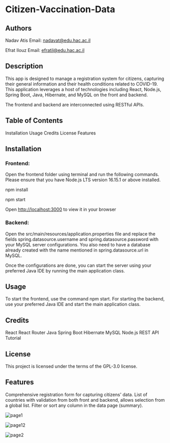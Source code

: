 # Citizen-Vaccination-Data

## Authors
Nadav Atis Email: nadavat@edu.hac.ac.il 

Efrat Ilouz Email: efratil@edu.hac.ac.il

## Description
This app is designed to manage a registration system for citizens, capturing their general information and their health conditions related to COVID-19. This application leverages a host of technologies including React, Node.js, Spring Boot, Java, Hibernate, and MySQL on the front and backend.

The frontend and backend are interconnected using RESTful APIs.

## Table of Contents
Installation
Usage
Credits
License
Features

## Installation
### Frontend:
Open the frontend folder using terminal and run the following commands. Please ensure that you have Node.js LTS version 16.15.1 or above installed.

npm install

npm start

Open [http://localhost:3000](http://localhost:3000) to view it in your browser

### Backend:
Open the src/main/resources/application.properties file and replace the fields spring.datasource.username and spring.datasource.password with your MySQL server configurations. You also need to have a database already created with the name mentioned in spring.datasource.url in MySQL.

Once the configurations are done, you can start the server using your preferred Java IDE by running the main application class.

## Usage
To start the frontend, use the command npm start.
For starting the backend, use your preferred Java IDE and start the main application class.

## Credits
React
React Router
Java
Spring Boot
Hibernate
MySQL
Node.js
REST API Tutorial
## License
This project is licensed under the terms of the GPL-3.0 license.

## Features
Comprehensive registration form for capturing citizens' data.
List of countries with validation from both front and backend, allows selection from a global list.
Filter or sort any column in the data page (summary).


![page1](https://github.com/efratil/Citizen-Vaccination-Data/assets/91066257/a62a83ab-fe3e-4da9-827c-cc76fc48c467)

![page12](https://github.com/efratil/Citizen-Vaccination-Data/assets/91066257/29971d9b-5cbd-4849-9f10-4d0b17553d41)

![page2](https://github.com/efratil/Citizen-Vaccination-Data/assets/91066257/60349847-9800-412e-978b-3bfb8e1d7167)


